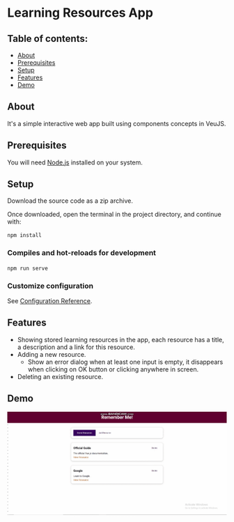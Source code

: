# Learning Resources App

## Table of contents:

- [About](#about)
- [Prerequisites](#prerequisites)
- [Setup](#setup)
- [Features](#features)
- [Demo](#demo)

## About

It's a simple interactive web app built using components concepts in VeuJS.

## Prerequisites

You will need [Node.js](https://nodejs.org) installed on your system.

## Setup

Download the source code as a zip archive.

Once downloaded, open the terminal in the project directory, and continue with:

```
npm install
```

### Compiles and hot-reloads for development

```
npm run serve
```

### Customize configuration

See [Configuration Reference](https://cli.vuejs.org/config/).

## Features

- Showing stored learning resources in the app, each resource has a title, a description and a link for this resource.
- Adding a new resource.
  - Show an error dialog when at least one input is empty, it disappears when clicking on OK button or clicking anywhere in screen.
- Deleting an existing resource.

## Demo

![Alt Text](bandicam-2022-09-12-10-19-48-931.gif)
